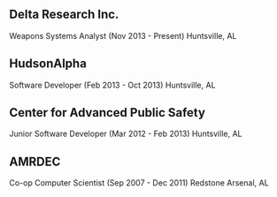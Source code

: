 ## Delta Research Inc.  
Weapons Systems Analyst
(Nov 2013 - Present)	Huntsville, AL  

## HudsonAlpha   
Software Developer
(Feb 2013 - Oct 2013)	Huntsville, AL

## Center for Advanced Public Safety  
Junior Software Developer
(Mar 2012 - Feb 2013)	Huntsville, AL

## AMRDEC  
Co-op Computer Scientist
(Sep 2007 - Dec 2011)	Redstone Arsenal, AL
